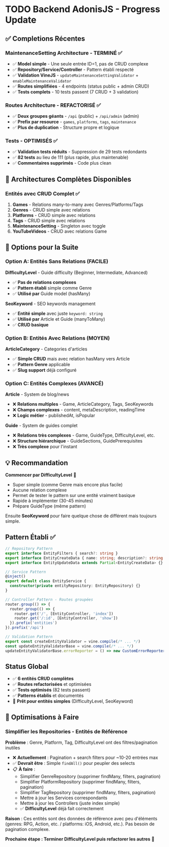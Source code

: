 # TODO Backend AdonisJS - Progress Update

## ✅ Completions Récentes

### MaintenanceSetting Architecture - TERMINÉ ✅
- ✅ **Model simple** - Une seule entrée ID=1, pas de CRUD complexe
- ✅ **Repository/Service/Controller** - Pattern établi respecté
- ✅ **Validation VineJS** - `updateMaintenanceSettingValidator` + `enableMaintenanceValidator`
- ✅ **Routes simplifiées** - 4 endpoints (status public + admin CRUD)
- ✅ **Tests complets** - 10 tests passent (7 CRUD + 3 validation)

### Routes Architecture - REFACTORISÉ ✅
- ✅ **Deux groupes géants** - `/api` (public) + `/api/admin` (admin)
- ✅ **Prefix par resource** - `games`, `platforms`, `tags`, `maintenance`
- ✅ **Plus de duplication** - Structure propre et logique

### Tests - OPTIMISÉS ✅
- ✅ **Validation tests réduits** - Suppression de 29 tests redondants
- ✅ **82 tests** au lieu de 111 (plus rapide, plus maintenable)
- ✅ **Commentaires supprimés** - Code plus clean

## 🚧 Architectures Complètes Disponibles

### Entités avec CRUD Complet ✅
1. **Games** - Relations many-to-many avec Genres/Platforms/Tags
2. **Genres** - CRUD simple avec relations
3. **Platforms** - CRUD simple avec relations
4. **Tags** - CRUD simple avec relations
5. **MaintenanceSetting** - Singleton avec toggle
6. **YouTubeVideos** - CRUD avec relations Game

## 🎯 Options pour la Suite

### Option A: Entités Sans Relations (FACILE)
**DifficultyLevel** - Guide difficulty (Beginner, Intermediate, Advanced)
- ✅ **Pas de relations complexes**
- ✅ **Pattern établi** simple comme Genre
- ✅ **Utilisé par** Guide model (hasMany)

**SeoKeyword** - SEO keywords management
- ✅ **Entité simple** avec juste `keyword: string`
- ✅ **Utilisé par** Article et Guide (manyToMany)
- ✅ **CRUD basique**

### Option B: Entités Avec Relations (MOYEN)
**ArticleCategory** - Categories d'articles
- ✅ **Simple CRUD** mais avec relation hasMany vers Article
- ✅ **Pattern Genre** applicable
- ✅ **Slug support** déjà configuré

### Option C: Entités Complexes (AVANCÉ)
**Article** - System de blog/news
- ❌ **Relations multiples** - Game, ArticleCategory, Tags, SeoKeywords
- ❌ **Champs complexes** - content, metaDescription, readingTime
- ❌ **Logic métier** - publishedAt, isPopular

**Guide** - System de guides complet
- ❌ **Relations très complexes** - Game, GuideType, DifficultyLevel, etc.
- ❌ **Structure hiérarchique** - GuideSections, GuidePrerequisites
- ❌ **Très complexe** pour l'instant

## 💡 Recommandation

**Commencer par DifficultyLevel** 🎯
- Super simple (comme Genre mais encore plus facile)
- Aucune relation complexe
- Permet de tester le pattern sur une entité vraiment basique
- Rapide à implémenter (30-45 minutes)
- Prépare GuideType (même pattern)

Ensuite **SeoKeyword** pour faire quelque chose de différent mais toujours simple.

## Pattern Établi ✅

```typescript
// Repository Pattern
export interface EntityFilters { search?: string }
export interface EntityCreateData { name: string; description?: string }
export interface EntityUpdateData extends Partial<EntityCreateData> {}

// Service Pattern
@inject()
export default class EntityService {
  constructor(private entityRepository: EntityRepository) {}
}

// Controller Pattern - Routes groupées
router.group(() => {
  router.group(() => {
    router.get('/', [EntityController, 'index'])
    router.get('/:id', [EntityController, 'show'])
  }).prefix('entities')
}).prefix('/api')

// Validation Pattern
export const createEntityValidator = vine.compile(/* ... */)
const updateEntityValidatorBase = vine.compile(/* ... */)
updateEntityValidatorBase.errorReporter = () => new CustomErrorReporter()
```

## Status Global
- ✅ **6 entités CRUD complètes**
- ✅ **Routes refactorisées** et optimisées
- ✅ **Tests optimisés** (82 tests passent)
- ✅ **Patterns établis** et documentés
- 🎯 **Prêt pour entités simples** (DifficultyLevel, SeoKeyword)

## 🔧 Optimisations à Faire

### Simplifier les Repositories - Entités de Référence
**Problème** : Genre, Platform, Tag, DifficultyLevel ont des filtres/pagination inutiles
- ❌ **Actuellement** : Pagination + search filters pour ~10-20 entrées max
- ✅ **Devrait être** : Simple `findAll()` pour peupler des selects
- 📋 **À faire** :
  - Simplifier GenreRepository (supprimer findMany, filters, pagination)
  - Simplifier PlatformRepository (supprimer findMany, filters, pagination)
  - Simplifier TagRepository (supprimer findMany, filters, pagination)
  - Mettre à jour les Services correspondants
  - Mettre à jour les Controllers (juste index simple)
  - ✅ **DifficultyLevel** déjà fait correctement

**Raison** : Ces entités sont des données de référence avec peu d'éléments (genres: RPG, Action, etc. / platforms: iOS, Android, etc.). Pas besoin de pagination complexe.

**Prochaine étape : Terminer DifficultyLevel puis refactorer les autres** 🚀
